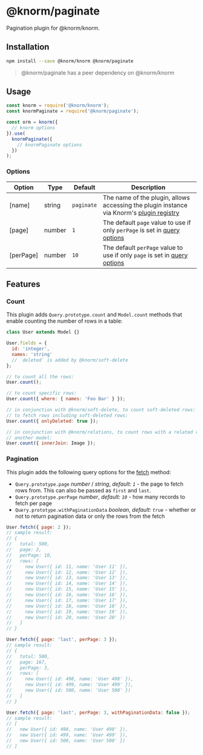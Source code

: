 # @knorm/paginate

Pagination plugin for @knorm/knorm.

## Installation

```bash
npm install --save @knorm/knorm @knorm/paginate
```

> @knorm/paginate has a peer dependency on @knorm/knorm

## Usage

```js
const knorm = require('@knorm/knorm');
const knormPaginate = require('@knorm/paginate');

const orm = knorm({
  // knorm options
}).use(
  knormPaginate({
    // knormPaginate options
  })
);
```

### Options

| Option    | Type   | Default    | Description                                                                                                              |
| --------- | ------ | ---------- | ------------------------------------------------------------------------------------------------------------------------ |
| [name]    | string | `paginate` | The name of the plugin, allows accessing the plugin instance via Knorm's [plugin registry](/api.md#knorm-plugins-object) |
| [page]    | number | `1`        | The default `page` value to use if only `perPage` is set in [query options](/guides/queries.md?id=setting-options)       |
| [perPage] | number | `10`       | The default `perPage` value to use if only `page` is set in [query options](/guides/queries.md?id=setting-options)       |

## Features

### Count

This plugin adds `Query.prototype.count` and `Model.count` methods that enable
counting the number of rows in a table:

```js
class User extends Model {}

User.fields = {
  id: 'integer',
  names: 'string'
  // `deleted` is added by @knorm/soft-delete
};

// to count all the rows:
User.count();

// to count specific rows:
User.count({ where: { names: 'Foo Bar' } });

// in conjunction with @knorm/soft-delete, to count soft-deleted rows:
// to fetch rows including soft-deleted rows:
User.count({ onlyDeleted: true });

// in conjunction with @knorm/relations, to count rows with a related row in
// another model:
User.count({ innerJoin: Image });
```

### Pagination

This plugin adds the following query options for the
[fetch](/api.md#query-fetch-options-%E2%87%92-promise) method:

- `Query.prototype.page` _number_ / _string_, _default: `1`_ - the page to fetch
  rows from. This can also be passed as `first` and `last`.
- `Query.prototype.perPage` _number_, _default: `10`_ - how many records to fetch per page
- `Query.prototype.withPaginationData` _boolean_, _default: `true`_ - whether or
  not to return pagination data or only the rows from the fetch

```js
User.fetch({ page: 2 });
// sample result:
// {
//   total: 500,
//   page: 2,
//   perPage: 10,
//   rows: [
//     new User({ id: 11, name: 'User 11' }),
//     new User({ id: 12, name: 'User 12' }),
//     new User({ id: 13, name: 'User 13' }),
//     new User({ id: 14, name: 'User 14' }),
//     new User({ id: 15, name: 'User 15' }),
//     new User({ id: 16, name: 'User 16' }),
//     new User({ id: 17, name: 'User 17' }),
//     new User({ id: 18, name: 'User 18' }),
//     new User({ id: 19, name: 'User 19' }),
//     new User({ id: 20, name: 'User 20' })
//   ]
// }

User.fetch({ page: 'last', perPage: 3 });
// sample result:
// {
//   total: 500,
//   page: 167,
//   perPage: 3,
//   rows: [
//     new User({ id: 498, name: 'User 498' }),
//     new User({ id: 499, name: 'User 499' }),
//     new User({ id: 500, name: 'User 500' })
//   ]
// }

User.fetch({ page: 'last', perPage: 3, withPaginationData: false });
// sample result:
// [
//   new User({ id: 498, name: 'User 498' }),
//   new User({ id: 499, name: 'User 499' }),
//   new User({ id: 500, name: 'User 500' })
// ]
```
